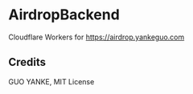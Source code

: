 # AirdropBackend

Cloudflare Workers for https://airdrop.yankeguo.com

## Credits

GUO YANKE, MIT License
